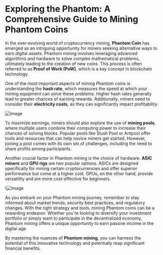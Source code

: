 # Exploring the Phantom: A Comprehensive Guide to Mining Phantom Coins

In the ever-evolving world of cryptocurrency mining, **Phantom Coin** has emerged as an intriguing opportunity for miners seeking alternative ways to earn digital assets. Phantom mining involves leveraging advanced algorithms and hardware to solve complex mathematical problems, ultimately leading to the creation of new coins. This process is often referred to as **Proof of Work (PoW)**, which is a key concept in blockchain technology.

One of the most important aspects of mining Phantom coins is understanding the **hash rate**, which measures the speed at which your mining equipment can solve these problems. Higher hash rates generally lead to greater chances of earning rewards. Additionally, miners need to consider their **electricity costs**, as they can significantly impact profitability. 

![Image](https://github.com/user-attachments/assets/3be06921-4469-491d-bd37-5f14c53422b7)

To maximize earnings, miners should also explore the use of **mining pools**, where multiple users combine their computing power to increase their chances of solving blocks. Popular pools like Slush Pool or Antpool offer tools and resources that can help novice miners get started. However, joining a pool comes with its own set of challenges, including the need to share profits among participants.

Another crucial factor in Phantom mining is the choice of hardware. **ASIC miners** and **GPU rigs** are two popular options. ASICs are designed specifically for mining certain cryptocurrencies and offer superior performance but come at a higher cost. GPUs, on the other hand, provide versatility and are more cost-effective for beginners.

!![Image](https://github.com/user-attachments/assets/3be06921-4469-491d-bd37-5f14c53422b7)

As you embark on your Phantom mining journey, remember to stay informed about market trends, security best practices, and regulatory changes. With the right strategy and tools, mining Phantom coins can be a rewarding endeavor. Whether you're looking to diversify your investment portfolio or simply want to participate in the decentralized economy, Phantom mining offers a unique opportunity to earn passive income in the digital age.

By mastering the nuances of **Phantom mining**, you can harness the potential of this innovative technology and potentially reap significant financial benefits.